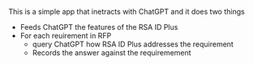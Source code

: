 This is a simple app that inetracts with ChatGPT and it does two things
- Feeds ChatGPT the features of the RSA ID Plus
- For each reuirement in RFP
    - query ChatGPT how RSA ID Plus addresses the requirement
    - Records the answer against the requiremement 
